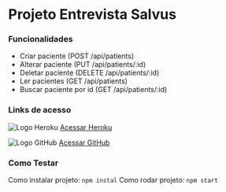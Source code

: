 # Projeto Entrevista Salvus

### Funcionalidades

- Criar paciente (POST /api/patients)
- Alterar paciente (PUT /api/patients/:id)
- Deletar paciente (DELETE /api/patients/:id)
- Ler pacientes  (GET /api/patients)
- Buscar paciente por id (GET /api/patients/:id)

### Links de acesso

![Logo Heroku](https://icon-icons.com/icons2/2108/PNG/32/heroku_icon_130912.png)   [Acessar Heroku](https://salvus-crudtest.herokuapp.com)

![Logo GitHub](https://icon-icons.com/icons2/936/PNG/32/github-logo_icon-icons.com_73546.png) [Acessar GitHub](https://github.com/franciscotarla/crudtest)

### Como Testar

Como instalar projeto:
```npm instal```
Como rodar projeto:
```npm start```
